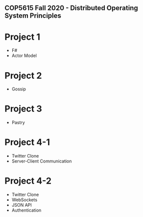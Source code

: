 ## COP5615 Fall 2020 - Distributed Operating System Principles
# Project 1
* F#
* Actor Model
# Project 2
* Gossip
# Project 3
* Pastry
# Project 4-1
* Twitter Clone
* Server-Client Communication
# Project 4-2
* Twitter Clone
* WebSockets
* JSON API
* Authentication



